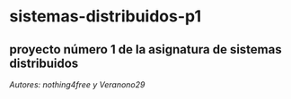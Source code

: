 # sistemas-distribuidos-p1

## proyecto número 1 de la asignatura de sistemas distribuidos 
*Autores: nothing4free y Veranono29*   
